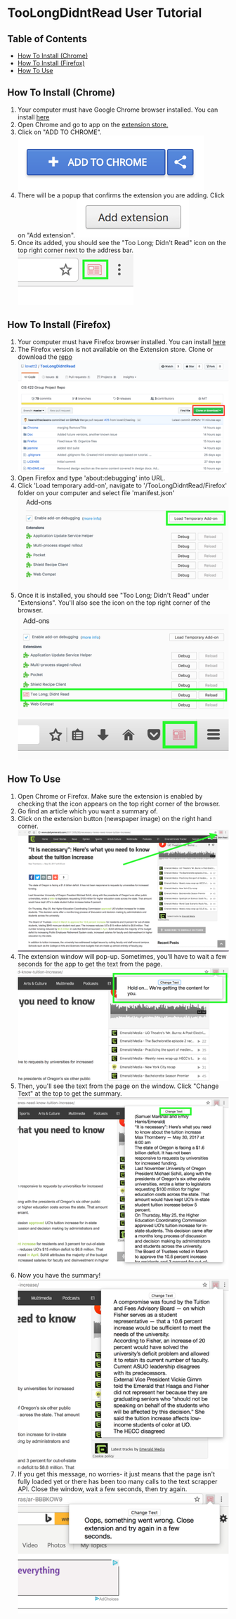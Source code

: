 # TooLongDidntRead User Tutorial

## Table of Contents
- [How To Install (Chrome)](#how-to-install-chrome)
- [How To Install (Firefox)](#how-to-install-firefox)
- [How To Use](#how-to-use)

## How To Install (Chrome)
1. Your computer must have Google Chrome browser installed. You can install [here](https://www.google.com/chrome/browser/desktop/index.html)
2. Open Chrome and go to app on the [extension store.](https://chrome.google.com/webstore/category/extensions)
3. Click on "ADD TO CHROME".
![Alt text](https://github.com/lovett2/TooLongDidntRead/blob/UserTutorial/Chrome/images/addToChrome.png?raw=true)
4. There will be a popup that confirms the extension you are adding. Click on "Add extension".
![Alt text](https://github.com/lovett2/TooLongDidntRead/blob/UserTutorial/Chrome/images/AddExt.png?raw=true)
5. Once its added, you should see the "Too Long; Didn't Read" icon on the top right corner next to the address bar.
![Alt text](https://github.com/lovett2/TooLongDidntRead/blob/UserTutorial/Chrome/images/iconOnBar.png?raw=true)

## How To Install (Firefox)
1. Your computer must have Firefox browser installed. You can install [here](https://www.mozilla.org/en-US/firefox/)
2. The Firefox version is not available on the Extension store. Clone or download the [repo](https://github.com/lovett2/TooLongDidntRead.git)
![Alt text](https://github.com/lovett2/TooLongDidntRead/blob/UserTutorial/Firefox/images/ff0.png?raw=true)
3. Open Firefox and type 'about:debugging' into URL.
4. Click 'Load temporary add-on', navigate to '/TooLongDidntRead/Firefox' folder on your computer and select file 'manifest.json'
![Alt text](https://github.com/lovett2/TooLongDidntRead/blob/UserTutorial/Firefox/images/ff1.png?raw=true)
5. Once it is installed, you should see "Too Long; Didn't Read" under "Extensions". You'll also see the icon on the top right corner of the browser.
![Alt text](https://github.com/lovett2/TooLongDidntRead/blob/UserTutorial/Firefox/images/ff2.png)
![Alt text](https://github.com/lovett2/TooLongDidntRead/blob/UserTutorial/Firefox/images/ff3.png?raw=true)

## How To Use
1. Open Chrome or Firefox. Make sure the extension is enabled by checking that the icon appears on the top right corner of the browser.
2. Go find an article which you want a summary of.
3. Click on the extension button (newspaper image) on the right hand corner.
![Alt text](https://raw.githubusercontent.com/lovett2/TooLongDidntRead/UserTutorial/Chrome/images/ut2.png)
4. The extension window will pop-up. Sometimes, you'll have to wait a few seconds for the app to get the text from the page.
![Alt text](https://github.com/lovett2/TooLongDidntRead/blob/UserTutorial/Chrome/images/ut3.png?raw=true)
5. Then, you'll see the text from the page on the window. Click "Change Text" at the top to get the summary.
![Alt text](https://github.com/lovett2/TooLongDidntRead/blob/UserTutorial/Chrome/images/ut4.png?raw=true)
6. Now you have the summary!
![Alt text](https://github.com/lovett2/TooLongDidntRead/blob/UserTutorial/Chrome/images/ut5.png?raw=true)
7. If you get this message, no worries- it just means that the page isn't fully loaded yet or there has been too many calls to the text scrapper API. Close the window, wait a few seconds, then try again.
![Alt text](https://github.com/lovett2/TooLongDidntRead/blob/UserTutorial/Chrome/images/ut6.png?raw=true)

